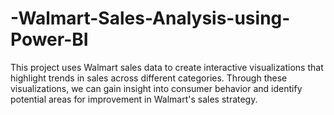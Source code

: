 # -Walmart-Sales-Analysis-using-Power-BI
This project uses Walmart sales data to create interactive visualizations that highlight trends in sales across different categories. Through these visualizations, we can gain insight into consumer behavior and identify potential areas for improvement in Walmart's sales strategy.
